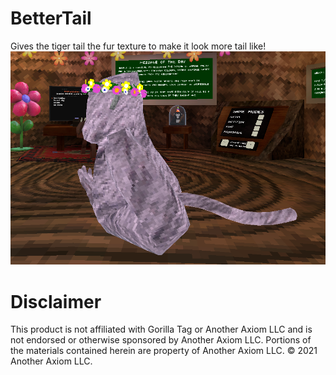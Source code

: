 # BetterTail
Gives the tiger tail the fur texture to make it look more tail like!
![](https://github.com/Evelyn-dumbass/BetterTail/blob/main/Screenshot%202024-03-20%20142249.png)

 # Disclaimer
This product is not affiliated with Gorilla Tag or Another Axiom LLC and is not endorsed or otherwise sponsored by Another Axiom LLC. Portions of the materials contained herein are property of Another Axiom LLC. © 2021 Another Axiom LLC.
